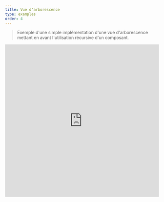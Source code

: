 ```yaml
---
title: Vue d'arborescence
type: examples
order: 4
---
```


> Exemple d'une simple implémentation d'une vue d'arborescence mettant en avant l'utilisation récursive d'un composant.

<iframe width="100%" height="500" src="https://jsfiddle.net/yyx990803/3p0j5sgy/embedded/result,html,js,css" allowfullscreen="allowfullscreen" frameborder="0"></iframe>
